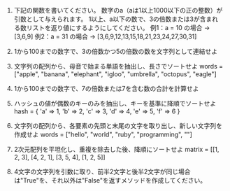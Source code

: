 1. 下記の関数を書いてください。
数字のa（aは1以上1000以下の正の整数）が引数として与えられます。
1以上、a以下の数で、3の倍数または3が含まれる数リストを返り値にするようにしてください。
例1：a = 10 の場合 -> [3,6,9]
例2：a = 31 の場合 -> [3,6,9,12,13,15,18,21,23,24,27,30,31]

2. 1から100までの数字で、3の倍数かつ5の倍数の数を文字列として連結せよ

3. 文字列の配列から、母音で始まる単語を抽出し、長さでソートせよ
words = ["apple", "banana", "elephant", "igloo", "umbrella", "octopus", "eagle"]

4. 1から100までの数字で、7の倍数または7を含む数の合計を計算せよ

5. ハッシュの値が偶数のキーのみを抽出し、キーを基準に降順でソートせよ
hash = { 'a' => 1, 'b' => 2, 'c' => 3, 'd' => 4, 'e' => 5, 'f' => 6 }

6. 文字列の配列から、各要素の先頭と末尾の文字を取り出し、新しい文字列を作成せよ
words = ["hello", "world", "ruby", "programming", ""]

7. 2次元配列を平坦化し、重複を除去した後、降順にソートせよ
matrix = [[1, 2, 3], [4, 2, 1], [3, 5, 4], [1, 2, 5]]

8. 4文字の文字列を引数に取り、前半2文字と後半2文字が同じ場合は"True"を、それ以外は"False"を返すメソッドを作成してください。